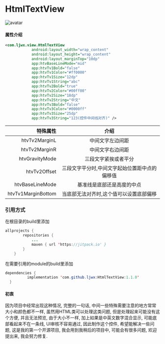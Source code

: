 # HtmlTextView
![avatar](https://github.com/ljwx/Image/blob/master/htmltextview.png)
#### 属性介绍
```xml
<com.ljwx.view.HtmlTextView
            android:layout_width="wrap_content"
            android:layout_height="wrap_content"
            android:layout_marginTop="10dp"
            app:htvBaseLineMode="mid"
            app:htvTv1Bold="false"
            app:htvTv1Color="#ff0000"
            app:htvTv1Size="12dp"
            app:htvTv1String="abc"
            app:htvTv2Bold="true"
            app:htvTv2Color="#00ff00"
            app:htvTv2Size="18dp"
            app:htvTv2String="中文"
            app:htvTv3Bold="false"
            app:htvTv3Color="#0000ff"
            app:htvTv3Size="25dp"
            app:htvTv3String="123(控件中间线对齐)" />
```
|   特殊属性  | 介绍 |
| --------:| :--: |
| htvTv2MarginL  | 中间文字左边间距 |
| htvTv2MarginR  | 中间文字右边间距 |
| htvGravityMode | 三段文字紧挨或者平分 |
| htvTv2Offset   | 三段文字平分时,中间文字起始位置距中点的偏移值 |
| htvBaseLineMode| 基准线是底部还是高度的中点 |
| htvTv1MarginBottom| 当底部无法对齐时,这个值可以设置底部偏移 |
### 引用方式
在根目录的build里添加
```java
allprojects {
		repositories {
			...
			maven { url 'https://jitpack.io' }
		}
	}
  ```
  在需要引用的module的build里添加
  ```java
  dependencies {
	        implementation 'com.github.ljwx:HtmlTextView:1.1.0'
	}
  ```
#### 初衷
因为项目中经常出现这种情况, 完整的一句话, 中间一些特殊需要注意的地方常常大小和颜色都不一样, 虽然用HTML类可以处理这类问题, 但是处理起来可能没有这个方便, 并且无法预览, 由于大小不一样, 加上如果是中英文数字混合显示, 可能底部看起来不在一条线, UI审核不容易通过, 因此制作这个控件, 希望能解决一些问题, 这是我的第一个开源项目, 我会用到我稍后的项目中, 可能会有很多问题, 欢迎提出来, 我会努力修复.
